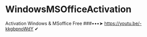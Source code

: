 # WindowsMSOfficeActivation
Activation Windows &amp; MSoffice Free
###•••➤ https://youtu.be/-kkgbpnoWdY ✔
